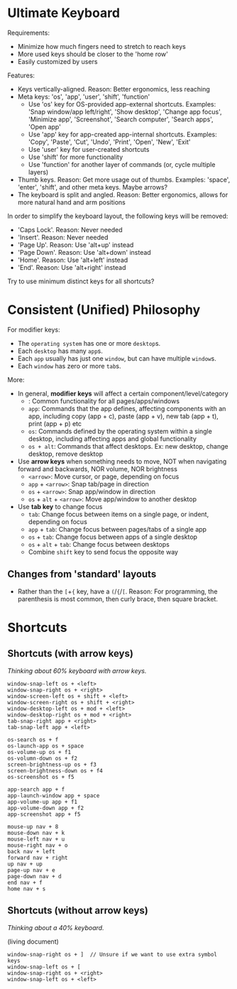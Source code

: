 # Ultimate Keyboard

Requirements:
- Minimize how much fingers need to stretch to reach keys
- More used keys should be closer to the 'home row'
- Easily customized by users

Features:
- Keys vertically-aligned. Reason: Better ergonomics, less reaching
- Meta keys: 'os', 'app', 'user', 'shift', 'function'
  - Use 'os' key for OS-provided app-external shortcuts. Examples: 'Snap window/app left/right', 'Show desktop', 'Change app focus', 'Minimize app', 'Screenshot', 'Search computer', 'Search apps', 'Open app'
  - Use 'app' key for app-created app-internal shortcuts. Examples: 'Copy', 'Paste', 'Cut', 'Undo', 'Print', 'Open', 'New', 'Exit'
  - Use 'user' key for user-created shortcuts
  - Use 'shift' for more functionality
  - Use 'function' for another layer of commands (or, cycle multiple layers)
- Thumb keys. Reason: Get more usage out of thumbs. Examples: 'space', 'enter', 'shift', and other meta keys. Maybe arrows? 
- The keyboard is split and angled. Reason: Better ergonomics, allows for more natural hand and arm positions

In order to simplify the keyboard layout, the following keys will be removed:
- 'Caps Lock'. Reason: Never needed
- 'Insert'. Reason: Never needed
- 'Page Up'. Reason: Use 'alt+up' instead
- 'Page Down'. Reason: Use 'alt+down' instead
- 'Home'. Reason: Use 'alt+left' instead
- 'End'. Reason: Use 'alt+right' instead


Try to use minimum distinct keys for all shortcuts?


# Consistent (Unified) Philosophy
For modifier keys:
- The `operating system` has one or more `desktop`s.
- Each `desktop` has many `app`s.
- Each `app` usually has just one `window`, but can have multiple `window`s.
- Each `window` has zero or more `tab`s.

More:
- In general, **modifier keys** will affect a certain component/level/category
    - <no selection>: Common functionality for all pages/apps/windows
    - `app`: Commands that the app defines, affecting components with an app, including copy (app + c), paste (app + v), new tab (app + t), print (app + p) etc
    - `os`: Commands defined by the operating system within a single desktop, including affecting apps and global functionality
    - `os + alt`: Commands that affect desktops. Ex: new desktop, change desktop, remove desktop
- Use **arrow keys** when something needs to move, NOT when navigating forward and backwards, NOR volume, NOR brightness
    - `<arrow>`: Move cursor, or page, depending on focus
    - `app` + `<arrow>`: Snap tab/page in <arrow> direction
    - `os` + `<arrow>`: Snap app/window in <arrow> direction
    - `os` + `alt` + `<arrow>`: Move app/window to another desktop
- Use **tab key** to change focus
    - `tab`: Change focus between items on a single page, or indent, depending on focus
    - `app` + `tab`: Change focus between pages/tabs of a single app
    - `os` + `tab`: Change focus between apps of a single desktop
    - `os` + `alt` + `tab`: Change focus between desktops
    - Combine `shift` key to send focus the opposite way

## Changes from 'standard' layouts
- Rather than the `[`+`{` key, have a `(`/`{`/`[`. Reason: For programming, the parenthesis is most common, then curly brace, then square bracket.

# Shortcuts

## Shortcuts (with arrow keys)
_Thinking about 60% keyboard with arrow keys._

    window-snap-left os + <left>
    window-snap-right os + <right>
    window-screen-left os + shift + <left>
    window-screen-right os + shift + <right>
    window-desktop-left os + mod + <left>
    window-desktop-right os + mod + <right>
    tab-snap-right app + <right>
    tab-snap-left app + <left>
    
    os-search os + f
    os-launch-app os + space
    os-volume-up os + f1
    os-volumn-down os + f2
    screen-brightness-up os + f3
    screen-brightness-down os + f4
    os-screenshot os + f5
    
    app-search app + f
    app-launch-window app + space
    app-volume-up app + f1
    app-volume-down app + f2
    app-screenshot app + f5 
    
    mouse-up nav + 8
    mouse-down nav + k
    mouse-left nav + u
    mouse-right nav + o
    back nav + left
    forward nav + right
    up nav + up
    page-up nav + e
    page-down nav + d
    end nav + f
    home nav + s


## Shortcuts (without arrow keys)
_Thinking about a 40% keyboard._

(living document)

    window-snap-right os + ]  // Unsure if we want to use extra symbol keys
    window-snap-left os + [
    window-snap-right os + <right>
    window-snap-left os + <left>
    




